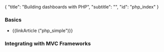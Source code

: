 <meta>
{
  "title": "Building dashboards with PHP",
  "subtitle": "",
  "id": "php_index"
}
</meta>

### Basics

* {{linkArticle ("php_simple")}}

### Integrating with MVC Frameworks

